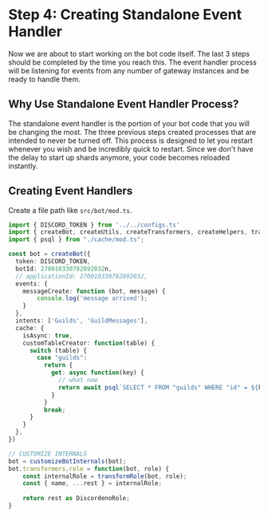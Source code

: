 # Step 4: Creating Standalone Event Handler

Now we are about to start working on the bot code itself. The last 3 steps should be completed by the time you reach this. The event handler process will be listening for events from any number of gateway instances and be ready to handle them.

## Why Use Standalone Event Handler Process?

The standalone event handler is the portion of your bot code that you will be changing the most. The three previous steps created processes that are intended to never be turned off. This process is designed to let you restart whenever you wish and be incredibly quick to restart. Since we don't have the delay to start up shards anymore, your code becomes reloaded instantly.

## Creating Event Handlers

Create a file path like `src/bot/mod.ts`.

```ts
import { DISCORD_TOKEN } from '../../configs.ts'
import { createBot, createUtils, createTransformers, createHelpers, transformRole, DiscordenoRole } from '../../deps.ts'
import { psql } from "./cache/mod.ts";

const bot = createBot({
  token: DISCORD_TOKEN,
  botId: 270010330782892032n,
  // applicationId: 270010330782892032,
  events: {
    messageCreate: function (bot, message) {
        console.log('message arrived');
    }
  },
  intents: ['Guilds', 'GuildMessages'],
  cache: {
    isAsync: true,
    customTableCreator: function(table) {
      switch (table) {
        case "guilds":
          return {
            get: async function(key) {
              // what now
              return await psql`SELECT * FROM "guilds" WHERE "id" = ${key}`;
            }
          }
          break;
      }
    }
  },
})

// CUSTOMIZE INTERNALS
bot = customizeBotInternals(bot);
bot.transformers.role = function(bot, role) {
    const internalRole = transformRole(bot, role);
    const { name, ...rest } = internalRole;
    
    return rest as DiscordenoRole;
}
```

